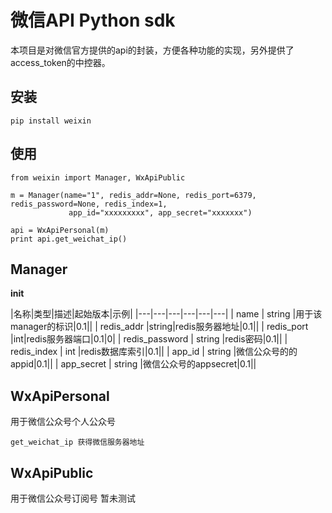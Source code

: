 # 微信API Python sdk

本项目是对微信官方提供的api的封装，方便各种功能的实现，另外提供了access_token的中控器。

## 安装

    pip install weixin

## 使用

    from weixin import Manager, WxApiPublic

    m = Manager(name="1", redis_addr=None, redis_port=6379, redis_password=None, redis_index=1,
                 app_id="xxxxxxxxx", app_secret="xxxxxxx")

    api = WxApiPersonal(m)
    print api.get_weichat_ip()

## Manager

__init__

|名称|类型|描述|起始版本|示例|
|---|---|---|---|---|---|
| name | string |用于该manager的标识|0.1||
| redis_addr |string|redis服务器地址|0.1||
| redis_port |int|redis服务器端口|0.1|0|
| redis_password | string |redis密码|0.1||
| redis_index | int |redis数据库索引|0.1||
| app_id | string |微信公众号的的appid|0.1||
| app_secret | string |微信公众号的appsecret|0.1||

## WxApiPersonal

用于微信公众号个人公众号

    get_weichat_ip 获得微信服务器地址

## WxApiPublic

用于微信公众号订阅号 暂未测试





